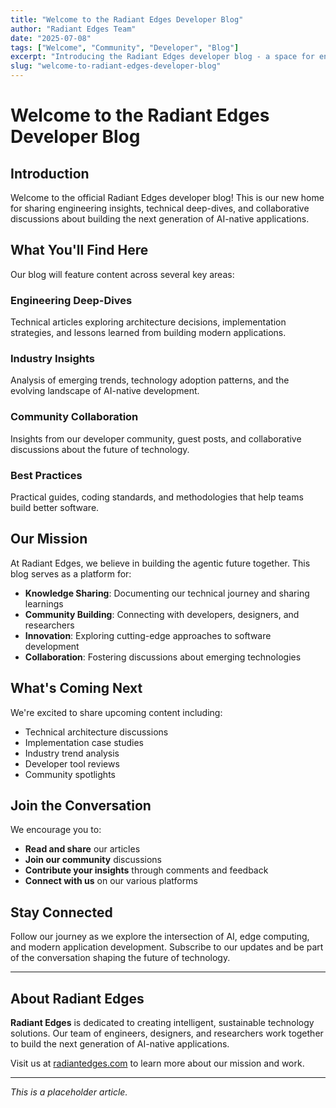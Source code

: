 ```yaml
---
title: "Welcome to the Radiant Edges Developer Blog"
author: "Radiant Edges Team"
date: "2025-07-08"
tags: ["Welcome", "Community", "Developer", "Blog"]
excerpt: "Introducing the Radiant Edges developer blog - a space for engineering insights, technical discussions, and community collaboration."
slug: "welcome-to-radiant-edges-developer-blog"
---
```


# Welcome to the Radiant Edges Developer Blog

## Introduction

Welcome to the official Radiant Edges developer blog! This is our new home for sharing engineering insights, technical deep-dives, and collaborative discussions about building the next generation of AI-native applications.

## What You'll Find Here

Our blog will feature content across several key areas:

### Engineering Deep-Dives
Technical articles exploring architecture decisions, implementation strategies, and lessons learned from building modern applications.

### Industry Insights
Analysis of emerging trends, technology adoption patterns, and the evolving landscape of AI-native development.

### Community Collaboration
Insights from our developer community, guest posts, and collaborative discussions about the future of technology.

### Best Practices
Practical guides, coding standards, and methodologies that help teams build better software.

## Our Mission

At Radiant Edges, we believe in building the agentic future together. This blog serves as a platform for:

- **Knowledge Sharing**: Documenting our technical journey and sharing learnings
- **Community Building**: Connecting with developers, designers, and researchers
- **Innovation**: Exploring cutting-edge approaches to software development
- **Collaboration**: Fostering discussions about emerging technologies

## What's Coming Next

We're excited to share upcoming content including:

- Technical architecture discussions
- Implementation case studies
- Industry trend analysis
- Developer tool reviews
- Community spotlights

## Join the Conversation

We encourage you to:

- **Read and share** our articles
- **Join our community** discussions
- **Contribute your insights** through comments and feedback
- **Connect with us** on our various platforms

## Stay Connected

Follow our journey as we explore the intersection of AI, edge computing, and modern application development. Subscribe to our updates and be part of the conversation shaping the future of technology.

---

## About Radiant Edges

**Radiant Edges** is dedicated to creating intelligent, sustainable technology solutions. Our team of engineers, designers, and researchers work together to build the next generation of AI-native applications.

Visit us at [radiantedges.com](https://radiantedges.com) to learn more about our mission and work.

---

*This is a placeholder article.*
